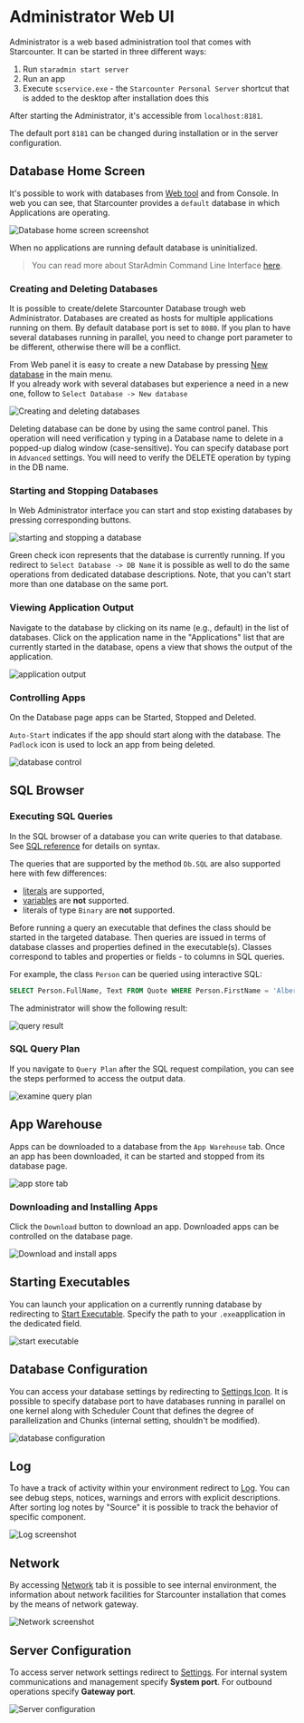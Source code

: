# Administrator Web UI

Administrator is a web based administration tool that comes with Starcounter. It can be started in three different ways:
1. Run `staradmin start server`
2. Run an app
3. Execute `scservice.exe` - the `Starcounter Personal Server` shortcut that is added to the desktop after installation does this

After starting the Administrator, it's accessible from `localhost:8181`.

The default port `8181` can be changed during installation or in the server configuration.

## Database Home Screen

It's possible to work with databases from [Web tool](http://127.0.0.1:8181/#/databases) and from Console.
In web you can see, that Starcounter provides a `default` database in which Applications are operating.

![Database home screen screenshot](/assets/1.png)

When no applications are running default database is uninitialized.

> You can read more about StarAdmin Command Line Interface [here](/guides/working-with-starcounter/staradmin-cli).


### Creating and Deleting Databases

It is possible to create/delete Starcounter Database trough web Administrator.
Databases are created as hosts for multiple applications running on them. By default database port is set to `8080`. If you plan to have several databases running in parallel, you need to change port parameter to be different, otherwise there will be a conflict.

From Web panel it is easy to create a new Database by pressing [New database](http://127.0.0.1:8181/#/databaseNew) in the main menu.  
If you already work with several databases but experience a need in a new one, follow to `Select Database -> New database`

![Creating and deleting databases](/assets/3.png)

Deleting database can be done by using the same control panel. This operation will need verification y typing in a Database name to delete in a popped-up dialog window (case-sensitive).
You can specify database port in `Advanced` settings.
You will need to verify the DELETE operation by typing in the DB name.

### Starting and Stopping Databases

In Web Administrator interface  you can start and stop existing databases by pressing corresponding buttons.

![starting and stopping a database](/assets/56.png)

Green check icon represents that the database is currently running.
If you redirect to `Select Database -> DB Name` it is possible as well to do the same operations from dedicated database descriptions. Note, that you can't start more than one database on the same port.

### Viewing Application Output

Navigate to the database by clicking on its name (e.g., default) in the list of databases. Click on the application name in the "Applications" list that are currently started in the database, opens a view that shows the output of the application.

![application output](/assets/appoutput2.gif)

### Controlling Apps

On the Database page apps can be Started, Stopped and Deleted.

`Auto-Start` indicates if the app should start along with the database. The `Padlock` icon is used to lock an app from being deleted.

![database control](/assets/Database.png)

## SQL Browser

### Executing SQL Queries

In the SQL browser of a database you can write queries to that database. See [SQL reference](/guides/SQL/) for details on syntax.

The queries that are supported by the method `Db.SQL` are also supported here with few differences:

- [literals](/guides/SQL/literals) are supported,
- [variables](/guides/database/variables) are **not** supported.
- literals of type `Binary` are **not** supported.

Before running a query an executable that defines the class should be started in the targeted database. Then queries are issued in terms of database classes and properties defined in the executable(s). Classes correspond to tables and properties or fields - to columns in SQL queries.

For example, the class `Person` can be queried using interactive SQL:

```sql
SELECT Person.FullName, Text FROM Quote WHERE Person.FirstName = 'Albert'
```

The administrator will show the following result:

![query result](/assets/Screenshot-2015-10-02-17.23.40.png)

### SQL Query Plan

If you navigate to `Query Plan` after the SQL request compilation, you can see the steps performed to access the output data.

![examine query plan](/assets/5.png)

## App Warehouse

Apps can be downloaded to a database from the `App Warehouse` tab. Once an app has been downloaded, it can be started and stopped from its database page.

![app store tab](/assets/AppStoreTab.png)

### Downloading and Installing Apps

Click the `Download` button to download an app. Downloaded apps can be controlled on the database page.

![Download and install apps](/assets/Appstore1.png)

## Starting Executables

You can launch your application on a currently running database by redirecting to [Start Executable](http://127.0.0.1:8181/#/databases/default/executabeStart).
Specify the path to your `.exe`application in the dedicated field.

![start executable](/assets/6.png)

## Database Configuration

You can access your database settings by redirecting to [Settings Icon](http://127.0.0.1:8181/#/databases/default/settings).
It is possible to specify database port to have databases running in parallel on one kernel along with Scheduler Count that defines the degree of  parallelization and Chunks (internal setting, shouldn't be modified).

![database configuration](/assets/7.png)

## Log

To have a track of activity within your environment redirect to [Log](http://127.0.0.1:8181/#/server/log). You can see debug steps, notices, warnings and errors with explicit descriptions. After sorting log notes by "Source" it is possible to track the behavior of specific component.

![Log screenshot](/assets/8.png)

## Network

By accessing [Network](http://127.0.0.1:8181/#/server/network) tab it is possible to see internal environment, the information about network facilities for Starcounter installation that comes by the means of network gateway.

![Network screenshot](/assets/9.png)

## Server Configuration

To access server network settings redirect to [Settings](http://127.0.0.1:8181/#/server/settings).
For internal system communications and management specify **System port**.
For outbound operations specify **Gateway port**.

![Server configuration](/assets/10.png)
